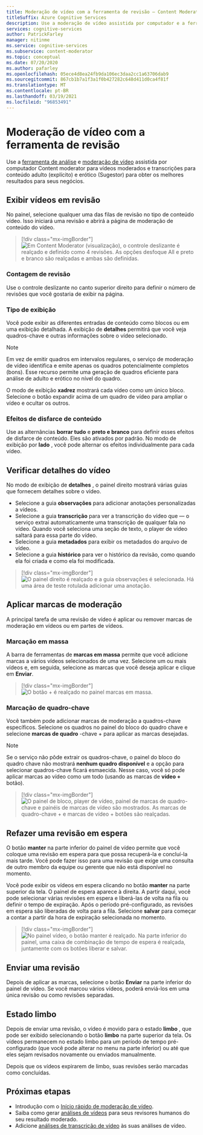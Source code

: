 ```yaml
---
title: Moderação de vídeo com a ferramenta de revisão – Content Moderator
titleSuffix: Azure Cognitive Services
description: Use a moderação de vídeo assistida por computador e a ferramenta de revisão para conteúdo moderado inadequado
services: cognitive-services
author: PatrickFarley
manager: nitinme
ms.service: cognitive-services
ms.subservice: content-moderator
ms.topic: conceptual
ms.date: 07/20/2020
ms.author: pafarley
ms.openlocfilehash: 05ece4d8ea24fb9da106ec3daa2cc1a63706dab9
ms.sourcegitcommit: 867cb1b7a1f3a1f0b427282c648d411d0ca4f81f
ms.translationtype: MT
ms.contentlocale: pt-BR
ms.lasthandoff: 03/19/2021
ms.locfileid: "96853491"
---
```

# <a name="video-moderation-with-the-review-tool"></a>Moderação de vídeo com a ferramenta de revisão

Use a [ferramenta de análise](Review-Tool-User-Guide/human-in-the-loop.md) e [moderação de vídeo](video-moderation-api.md) assistida por computador Content moderator para vídeos moderados e transcrições para conteúdo adulto (explícito) e erótico (Sugestor) para obter os melhores resultados para seus negócios.

## <a name="view-videos-under-review"></a>Exibir vídeos em revisão

No painel, selecione qualquer uma das filas de revisão no tipo de conteúdo vídeo. Isso iniciará uma revisão e abrirá a página de moderação de conteúdo do vídeo.

> [!div class="mx-imgBorder"]
> ![Em Content Moderator (visualização), o controle deslizante é realçado e definido como 4 revisões. As opções desfoque All e preto e branco são realçadas e ambas são definidas.](./Review-Tool-User-Guide/images/video-moderation-detailed.png)

### <a name="review-count"></a>Contagem de revisão

Use o controle deslizante no canto superior direito para definir o número de revisões que você gostaria de exibir na página.

### <a name="view-type"></a>Tipo de exibição

Você pode exibir as diferentes entradas de conteúdo como blocos ou em uma exibição detalhada. A exibição de **detalhes** permitirá que você veja quadros-chave e outras informações sobre o vídeo selecionado. 

> [!NOTE]
> Em vez de emitir quadros em intervalos regulares, o serviço de moderação de vídeo identifica e emite apenas os quadros potencialmente completos (bons). Esse recurso permite uma geração de quadros eficiente para análise de adulto e erótico no nível do quadro.

O modo de exibição **xadrez** mostrará cada vídeo como um único bloco. Selecione o botão expandir acima de um quadro de vídeo para ampliar o vídeo e ocultar os outros.

### <a name="content-obscuring-effects"></a>Efeitos de disfarce de conteúdo

Use as alternâncias **borrar tudo** e **preto e branco** para definir esses efeitos de disfarce de conteúdo. Eles são ativados por padrão. No modo de exibição por **lado** , você pode alternar os efeitos individualmente para cada vídeo.

## <a name="check-video-details"></a>Verificar detalhes do vídeo

No modo de exibição de **detalhes** , o painel direito mostrará várias guias que fornecem detalhes sobre o vídeo.

* Selecione a guia **observações** para adicionar anotações personalizadas a vídeos.
* Selecione a guia **transcrição** para ver a transcrição do vídeo que &mdash; o serviço extrai automaticamente uma transcrição de qualquer fala no vídeo. Quando você seleciona uma seção de texto, o player de vídeo saltará para essa parte do vídeo.
* Selecione a guia **metadados** para exibir os metadados do arquivo de vídeo.
* Selecione a guia **histórico** para ver o histórico da revisão, como quando ela foi criada e como ela foi modificada.

> [!div class="mx-imgBorder"]
> ![O painel direito é realçado e a guia observações é selecionada. Há uma área de teste rotulada adicionar uma anotação.](./Review-Tool-User-Guide/images/video-moderation-video-details.png)

## <a name="apply-moderation-tags"></a>Aplicar marcas de moderação

A principal tarefa de uma revisão de vídeo é aplicar ou remover marcas de moderação em vídeos ou em partes de vídeos.

### <a name="bulk-tagging"></a>Marcação em massa

A barra de ferramentas de **marcas em massa** permite que você adicione marcas a vários vídeos selecionados de uma vez. Selecione um ou mais vídeos e, em seguida, selecione as marcas que você deseja aplicar e clique em **Enviar**. 

> [!div class="mx-imgBorder"]
> ![O botão + é realçado no painel marcas em massa.](./Review-Tool-User-Guide/images/video-moderation-bulk-tags.png)


### <a name="key-frame-tagging"></a>Marcação de quadro-chave

Você também pode adicionar marcas de moderação a quadros-chave específicos. Selecione os quadros no painel do bloco do quadro chave e selecione **marcas de quadro** -chave + para aplicar as marcas desejadas.

> [!NOTE]
> Se o serviço não pôde extrair os quadros-chave, o painel do bloco do quadro chave não mostrará **nenhum quadro disponível** e a opção para selecionar quadros-chave ficará esmaecida. Nesse caso, você só pode aplicar marcas ao vídeo como um todo (usando as marcas de **vídeo +** botão).

> [!div class="mx-imgBorder"]
> ![O painel de bloco, player de vídeo, painel de marcas de quadro-chave e painéis de marcas de vídeo são mostrados. As marcas de quadro-chave + e marcas de vídeo + botões são realçadas.](./Review-Tool-User-Guide/images/video-moderation-tagging-options.png)

## <a name="put-a-review-on-hold"></a>Refazer uma revisão em espera

O botão **manter** na parte inferior do painel de vídeo permite que você coloque uma revisão em espera para que possa recuperá-la e concluí-la mais tarde. Você pode fazer isso para uma revisão que exige uma consulta de outro membro da equipe ou gerente que não está disponível no momento. 

Você pode exibir os vídeos em espera clicando no botão **manter** na parte superior da tela. O painel de espera aparece à direita. A partir daqui, você pode selecionar várias revisões em espera e liberá-las de volta na fila ou definir o tempo de expiração. Após o período pré-configurado, as revisões em espera são liberadas de volta para a fila. Selecione **salvar** para começar a contar a partir da hora de expiração selecionada no momento.

> [!div class="mx-imgBorder"]
> ![No painel vídeo, o botão manter é realçado. Na parte inferior do painel, uma caixa de combinação de tempo de espera é realçada, juntamente com os botões liberar e salvar.](./Review-Tool-User-Guide/images/video-moderation-hold.png)

## <a name="submit-a-review"></a>Enviar uma revisão

Depois de aplicar as marcas, selecione o botão **Enviar** na parte inferior do painel de vídeo. Se você marcou vários vídeos, poderá enviá-los em uma única revisão ou como revisões separadas.

## <a name="limbo-state"></a>Estado limbo

Depois de enviar uma revisão, o vídeo é movido para o estado **limbo** , que pode ser exibido selecionando o botão **limbo** na parte superior da tela. Os vídeos permanecem no estado limbo para um período de tempo pré-configurado (que você pode alterar no menu na parte inferior) ou até que eles sejam revisados novamente ou enviados manualmente.

Depois que os vídeos expirarem de limbo, suas revisões serão marcadas como concluídas.

## <a name="next-steps"></a>Próximas etapas

- Introdução com o [Início rápido de moderação de vídeo](video-moderation-api.md).
- Saiba como gerar [análises de vídeos](video-reviews-quickstart-dotnet.md) para seus revisores humanos do seu resultado moderado.
- Adicione [análises de transcrição de vídeo](video-transcript-reviews-quickstart-dotnet.md) às suas análises de vídeo.
